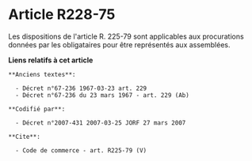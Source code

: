 # Article R228-75

Les dispositions de l'article R. 225-79 sont applicables aux procurations données par les obligataires pour être représentés
aux assemblées.

**Liens relatifs à cet article**

	**Anciens textes**:

	  - Décret n°67-236 1967-03-23 art. 229
	  - Décret n°67-236 du 23 mars 1967 - art. 229 (Ab)

	**Codifié par**:

	  - Décret n°2007-431 2007-03-25 JORF 27 mars 2007

	**Cite**:

	  - Code de commerce - art. R225-79 (V)
